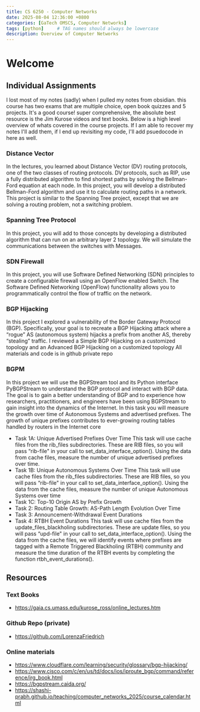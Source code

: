 ```yaml
---
title: CS 6250 - Computer Networks
date: 2025-08-04 12:36:00 +0800
categories: [GaTech OMSCS, Computer Networks]
tags: [python]     # TAG names should always be lowercase
description: Overview of Computer Networks   
---
```

# Welcome


## Individual Assignments 
I lost most of my notes (sadly) when I pulled my notes from obsidian. this course has two exams that are multiple choice, open book quizzes and 5 projects. 
It's a good course! super comprehensive, the absolute best resource is the Jim Kurose videos and text books. Below is a high level overview of whats covered in the course projects. If I am able to recover my notes I'll add them, if I end up revisiting my code, I'll add psuedocode in here as well. 

### Distance Vector
In the lectures, you learned about Distance Vector (DV) routing protocols, one of the two 
classes of routing protocols. DV protocols, such as RIP, use a fully distributed algorithm to find 
shortest paths by solving the Bellman-Ford equation at each node. In this project, you will 
develop a distributed Bellman-Ford algorithm and use it to calculate routing paths in a network. 
This project is similar to the Spanning Tree project, except that we are solving a routing 
problem, not a switching problem.  
### Spanning Tree Protocol
In this project, you will add to those concepts by developing a distributed 
algorithm that can run on an arbitrary layer 2 topology. We will simulate the communications 
between the switches with Messages.
### SDN Firewall
In this project, you will use Software Defined Networking (SDN) principles to create a configurable firewall using 
an OpenFlow enabled Switch. The Software Defined Networking (OpenFlow) functionality allows you to 
programmatically control the flow of traffic on the network. 
### BGP Hijacking

In this project I explored a vulnerability of the Border Gateway Protocol (BGP). 
Specifically, your goal is to recreate a BGP Hijacking attack where a “rogue” AS (autonomous 
system) hijacks a prefix from another AS, thereby “stealing” traffic. I reviewed a Simple BGP Hijacking on a customized topology and an Advanced BGP Hijacking on a customized topology 
All materials and code is in github private repo 
### BGPM
In this project we will use the BGPStream tool and its Python interface PyBGPStream to 
understand the BGP protocol and interact with BGP data. The goal is to gain a better 
understanding of BGP and to experience how researchers, practitioners, and engineers have 
been using BGPStream to gain insight into the dynamics of the Internet. 
In this task you will measure the growth over time of Autonomous Systems and advertised 
prefixes. The growth of unique prefixes contributes to ever-growing routing tables handled by 
routers in the Internet core
- Task 1A: Unique Advertised Prefixes Over Time 
This task will use cache files from the rib_files subdirectories. These are RIB files, so you will pass “rib-file" in your call to set_data_interface_option(). Using the data from cache files, measure the number of unique advertised prefixes over time.
- Task 1B: Unique Autonomous Systems Over Time 
This task will use cache files from the rib_files subdirectories. These are RIB files, so you will 
pass “rib-file" in your call to set_data_interface_option(). Using the data from the 
cache files, measure the number of unique Autonomous Systems over time
- Task 1C: Top-10 Origin AS by Prefix Growth 
- Task 2: Routing Table Growth: AS-Path Length Evolution Over Time 
- Task 3: Announcement-Withdrawal Event Durations 
- Task 4: RTBH Event Durations 
This task will use cache files from the update_files_blackholing subdirectories. These are update files, so you will pass “upd-file" in your call to set_data_interface_option(). Using the data from the cache files, we will identify events where prefixes are tagged with a Remote Triggered Blackholing (RTBH) community and measure the time duration of the RTBH events by completing the function rtbh_event_durations().



## Resources

### Text Books
- https://gaia.cs.umass.edu/kurose_ross/online_lectures.htm

### Github Repo (private)
- https://github.com/LorenzaFriedrich
### Online materials
- https://www.cloudflare.com/learning/security/glossary/bgp-hijacking/
- https://www.cisco.com/c/en/us/td/docs/ios/iproute_bgp/command/reference/irg_book.html
- https://bgpstream.caida.org/
- https://shashi-prabh.github.io/teaching/computer_networks_2025/course_calendar.html



